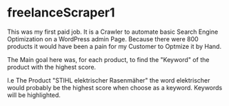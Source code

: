 # freelanceScraper1

This was my first paid job. It is a Crawler to automate basic Search Engine Optimization on a WordPress admin Page.
Because there were 800 products it would have been a pain for my Customer to Optmize it by Hand.

The Main goal here was, for each product, to find the "Keyword" of the product with the highest score.

I.e The Product "STIHL elektrischer Rasenmäher"
the word elektrischer would probably be the highest score when choose as a keyword. Keywords will be highlighted.

